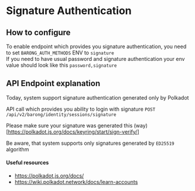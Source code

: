 # Signature Authentication

## How to configure

To enable endpoint which provides you signature authentication, you need to set `BARONG_AUTH_METHODS` ENV to `signature` </br>
If you need to have usual password and signature authentication your env value should look like this `password,signature`

## API Endpoint explanation

Today, system support signature authentication generated only by Polkadot </br>

API call which provides you ability to login with signature `POST /api/v2/barong/identity/sessions/signature` </br>

Please make sure your signature was generated this (way)[https://polkadot.js.org/docs/keyring/start/sign-verify/] </br>

Be aware, that system supports only signatures generated by `ED25519` algorithm

#### Useful resources
* https://polkadot.js.org/docs/
* https://wiki.polkadot.network/docs/learn-accounts